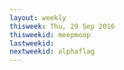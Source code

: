 ```yaml
---
layout: weekly
thisweek: Thu, 29 Sep 2016
thisweekid: meepmoop
lastweekid:
nextweekid: alphaflag
---
```


